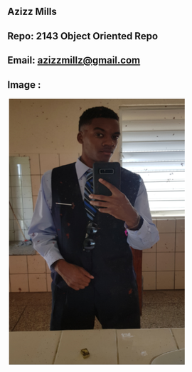## Azizz Mills
## Repo: 2143 Object Oriented Repo 
## Email: azizzmillz@gmail.com
## Image :
<img src= "Pic.PNG" height= "600" width="400">
